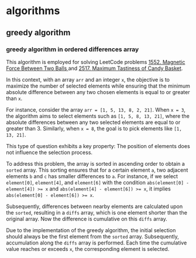# algorithms
## greedy algorithm
### greedy algorithm in ordered differences array
This algorithm is employed for solving LeetCode problems [1552. Magnetic Force Between Two Balls
](https://leetcode.com/problems/magnetic-force-between-two-balls/description/) and [2517. Maximum Tastiness of Candy Basket](https://leetcode.com/problems/maximum-tastiness-of-candy-basket/description/).

In this context, with an array `arr` and an integer `x`, the objective is to maximize the number of selected elements while ensuring that the minimum absolute difference between any two chosen elements is equal to or greater than `x`.

For instance, consider the array `arr = [1, 5, 13, 8, 2, 21]`. When `x = 3`, the algorithm aims to select elements such as `[1, 5, 8, 13, 21]`, where the absolute differences between any two selected elements are equal to or greater than 3. Similarly, when `x = 8`, the goal is to pick elements like `[1, 13, 21]`.

This type of question exhibits a key property: The position of elements does not influence the selection process.

To address this problem, the array is sorted in ascending order to obtain a `sorted` array. This sorting ensures that for a certain element `a`, two adjacent elements `b` and `c` has smaller differences to `a`. For instance, if we select `element[0]`, `element[4]`, and `element[6]` with the condition `abs(element[0] - element[4]) >= x` and `abs(element[4] - element[6]) >= x`, it implies `abs(element[0] - element[6]) >= x`. 

Subsequently, differences between nearby elements are calculated upon the `sorted`, resulting in a `diffs` array, which is one element shorter than the original array. Now the difference is cumulative on this `diffs` array.

Due to the implementation of the greedy algorithm, the initial selection should always be the first element from the `sorted` array. Subsequently, accumulation along the `diffs` array is performed. Each time the cumulative value reaches or exceeds `x`, the corresponding element is selected.